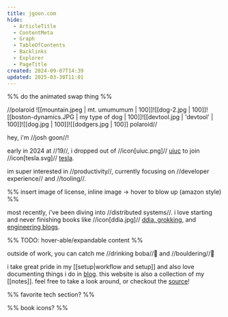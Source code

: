 ```yaml
---
title: jgoon.com
hide:
  - ArticleTitle
  - ContentMeta
  - Graph
  - TableOfContents
  - Backlinks
  - Explorer
  - PageTitle
created: 2024-09-07T14:39
updated: 2025-03-30T11:01
---
```


%% do the animated swap thing %%

//polaroid
![[mountain.jpeg | mt. umumumum | 100]]![[dog-2.jpg | 100]]![[boston-dynamics.JPG | my type of dog | 100]]![[devtool.jpg | 'devtool' | 100]]![[dog.jpg | 100]]![[dodgers.jpg | 100]]
polaroid//

hey, i'm //josh goon//!

early in 2024 at //19//, i dropped out of //icon[uiuc.png]// [uiuc](https://illinois.edu/) to join //icon[tesla.svg]// [tesla](https://www.tesla.com/).

im super interested in //productivity//, currently focusing on //developer experience// and //tooling//.

%% insert image of license, inline image -> hover to blow up (amazon style) %%

most recently, i've been diving into //distributed systems//. i love starting and never finishing books like //icon[ddia.jpg]// [ddia, grokking](https://github.com/Jish2/system-design/?tab=readme-ov-file#books), and [engineering blogs](https://github.com/Jish2/system-design/?tab=readme-ov-file#engineering-blogs).

%% TODO: hover-able/expandable content %%

outside of work, you can catch me //drinking boba//🧋 and //bouldering//🗿

i take great pride in my [[setup|workflow and setup]] and also love documenting things i do in [blog](/blog). this website is also a collection of my [[notes]]. feel free to take a look around, or checkout the [source](https://github.com/Jish2/noted)!

%% favorite tech section? %%

%% book icons? %%
